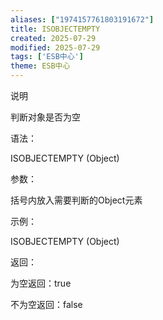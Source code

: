 ```yaml
---
aliases: ["1974157761803191672"]
title: ISOBJECTEMPTY
created: 2025-07-29
modified: 2025-07-29
tags: ['ESB中心']
theme: ESB中心
---
```


说明

判断对象是否为空

语法：

ISOBJECTEMPTY (Object)

参数：

括号内放入需要判断的Object元素

示例：

ISOBJECTEMPTY (Object)

返回：

为空返回：true

不为空返回：false